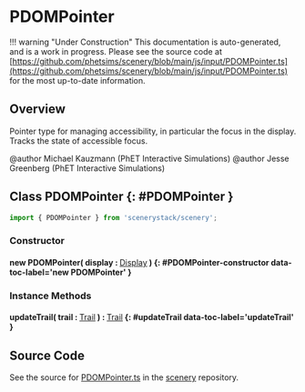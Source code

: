 # PDOMPointer

!!! warning "Under Construction"
    This documentation is auto-generated, and is a work in progress. Please see the source code at
    [https://github.com/phetsims/scenery/blob/main/js/input/PDOMPointer.ts](https://github.com/phetsims/scenery/blob/main/js/input/PDOMPointer.ts) for the most up-to-date information.

## Overview

Pointer type for managing accessibility, in particular the focus in the display.
Tracks the state of accessible focus.

@author Michael Kauzmann (PhET Interactive Simulations)
@author Jesse Greenberg (PhET Interactive Simulations)

## Class PDOMPointer {: #PDOMPointer }


```js
import { PDOMPointer } from 'scenerystack/scenery';
```
### Constructor

#### new PDOMPointer( display : <span style="font-weight: 400;">[Display](../scenery/Display.md)</span> ) {: #PDOMPointer-constructor data-toc-label='new PDOMPointer' }

### Instance Methods

#### updateTrail( trail : <span style="font-weight: 400;">[Trail](../scenery/Trail.md)</span> ) : <span style="font-weight: 400;">[Trail](../scenery/Trail.md)</span> {: #updateTrail data-toc-label='updateTrail' }



## Source Code

See the source for [PDOMPointer.ts](https://github.com/phetsims/scenery/blob/main/js/input/PDOMPointer.ts) in the [scenery](https://github.com/phetsims/scenery) repository.
